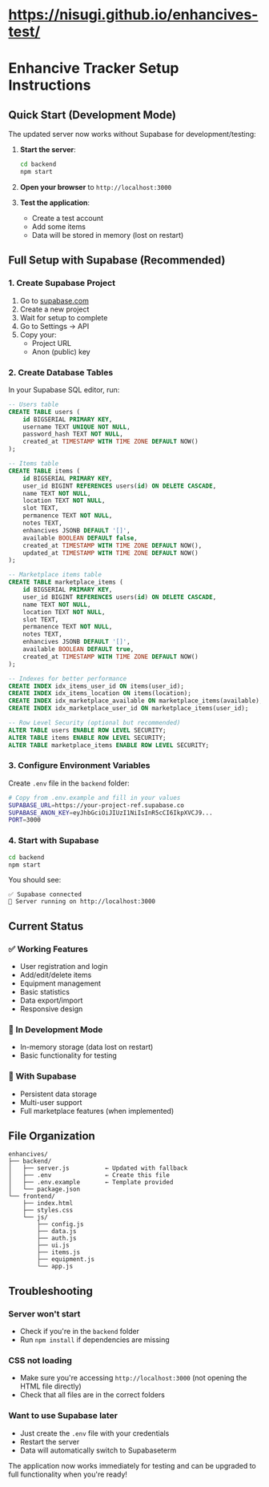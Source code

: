 # https://nisugi.github.io/enhancives-test/

# Enhancive Tracker Setup Instructions

## Quick Start (Development Mode)

The updated server now works without Supabase for development/testing:

1. **Start the server**:
   ```bash
   cd backend
   npm start
   ```

2. **Open your browser** to `http://localhost:3000`

3. **Test the application**:
   - Create a test account
   - Add some items
   - Data will be stored in memory (lost on restart)

## Full Setup with Supabase (Recommended)

### 1. Create Supabase Project

1. Go to [supabase.com](https://supabase.com)
2. Create a new project
3. Wait for setup to complete
4. Go to Settings → API
5. Copy your:
   - Project URL
   - Anon (public) key

### 2. Create Database Tables

In your Supabase SQL editor, run:

```sql
-- Users table
CREATE TABLE users (
    id BIGSERIAL PRIMARY KEY,
    username TEXT UNIQUE NOT NULL,
    password_hash TEXT NOT NULL,
    created_at TIMESTAMP WITH TIME ZONE DEFAULT NOW()
);

-- Items table
CREATE TABLE items (
    id BIGSERIAL PRIMARY KEY,
    user_id BIGINT REFERENCES users(id) ON DELETE CASCADE,
    name TEXT NOT NULL,
    location TEXT NOT NULL,
    slot TEXT,
    permanence TEXT NOT NULL,
    notes TEXT,
    enhancives JSONB DEFAULT '[]',
    available BOOLEAN DEFAULT false,
    created_at TIMESTAMP WITH TIME ZONE DEFAULT NOW(),
    updated_at TIMESTAMP WITH TIME ZONE DEFAULT NOW()
);

-- Marketplace items table
CREATE TABLE marketplace_items (
    id BIGSERIAL PRIMARY KEY,
    user_id BIGINT REFERENCES users(id) ON DELETE CASCADE,
    name TEXT NOT NULL,
    location TEXT NOT NULL,
    slot TEXT,
    permanence TEXT NOT NULL,
    notes TEXT,
    enhancives JSONB DEFAULT '[]',
    available BOOLEAN DEFAULT true,
    created_at TIMESTAMP WITH TIME ZONE DEFAULT NOW()
);

-- Indexes for better performance
CREATE INDEX idx_items_user_id ON items(user_id);
CREATE INDEX idx_items_location ON items(location);
CREATE INDEX idx_marketplace_available ON marketplace_items(available);
CREATE INDEX idx_marketplace_user_id ON marketplace_items(user_id);

-- Row Level Security (optional but recommended)
ALTER TABLE users ENABLE ROW LEVEL SECURITY;
ALTER TABLE items ENABLE ROW LEVEL SECURITY;
ALTER TABLE marketplace_items ENABLE ROW LEVEL SECURITY;
```

### 3. Configure Environment Variables

Create `.env` file in the `backend` folder:

```bash
# Copy from .env.example and fill in your values
SUPABASE_URL=https://your-project-ref.supabase.co
SUPABASE_ANON_KEY=eyJhbGciOiJIUzI1NiIsInR5cCI6IkpXVCJ9...
PORT=3000
```

### 4. Start with Supabase

```bash
cd backend
npm start
```

You should see:
```
✅ Supabase connected
🚀 Server running on http://localhost:3000
```

## Current Status

### ✅ Working Features
- User registration and login
- Add/edit/delete items
- Equipment management
- Basic statistics
- Data export/import
- Responsive design

### 🚧 In Development Mode
- In-memory storage (data lost on restart)
- Basic functionality for testing

### 🔄 With Supabase
- Persistent data storage
- Multi-user support
- Full marketplace features (when implemented)

## File Organization

```
enhancives/
├── backend/
│   ├── server.js          ← Updated with fallback
│   ├── .env               ← Create this file
│   ├── .env.example       ← Template provided
│   └── package.json
└── frontend/
    ├── index.html
    ├── styles.css
    └── js/
        ├── config.js
        ├── data.js
        ├── auth.js
        ├── ui.js
        ├── items.js
        ├── equipment.js
        └── app.js
```

## Troubleshooting

### Server won't start
- Check if you're in the `backend` folder
- Run `npm install` if dependencies are missing

### CSS not loading
- Make sure you're accessing `http://localhost:3000` (not opening the HTML file directly)
- Check that all files are in the correct folders

### Want to use Supabase later
- Just create the `.env` file with your credentials
- Restart the server
- Data will automatically switch to Supabaseterm

The application now works immediately for testing and can be upgraded to full functionality when you're ready!
